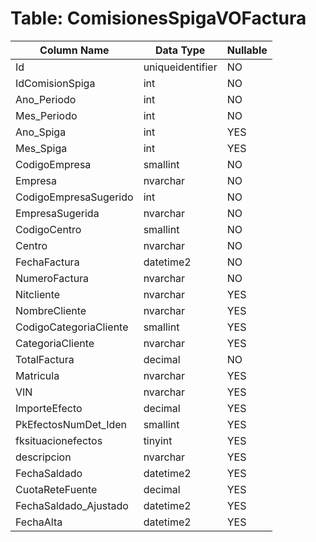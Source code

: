 # Table: ComisionesSpigaVOFactura

| Column Name | Data Type | Nullable |
|-------------|-----------|----------|
| Id | uniqueidentifier | NO |
| IdComisionSpiga | int | NO |
| Ano_Periodo | int | NO |
| Mes_Periodo | int | NO |
| Ano_Spiga | int | YES |
| Mes_Spiga | int | YES |
| CodigoEmpresa | smallint | NO |
| Empresa | nvarchar | NO |
| CodigoEmpresaSugerido | int | NO |
| EmpresaSugerida | nvarchar | NO |
| CodigoCentro | smallint | NO |
| Centro | nvarchar | NO |
| FechaFactura | datetime2 | NO |
| NumeroFactura | nvarchar | NO |
| Nitcliente | nvarchar | YES |
| NombreCliente | nvarchar | YES |
| CodigoCategoriaCliente | smallint | YES |
| CategoriaCliente | nvarchar | YES |
| TotalFactura | decimal | NO |
| Matricula | nvarchar | YES |
| VIN | nvarchar | YES |
| ImporteEfecto | decimal | YES |
| PkEfectosNumDet_Iden | smallint | YES |
| fksituacionefectos | tinyint | YES |
| descripcion | nvarchar | YES |
| FechaSaldado | datetime2 | YES |
| CuotaReteFuente | decimal | YES |
| FechaSaldado_Ajustado | datetime2 | YES |
| FechaAlta | datetime2 | YES |
